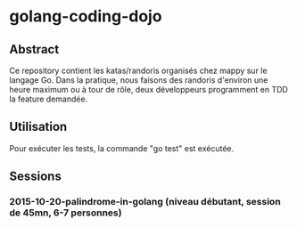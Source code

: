 # golang-coding-dojo

## Abstract

Ce repository contient les katas/randoris organisés chez mappy sur le langage Go. Dans la pratique, nous faisons des randoris d'environ une heure maximum ou à tour de rôle, deux développeurs programment en TDD la feature demandée.

## Utilisation

Pour exécuter les tests, la commande "go test" est exécutée.

## Sessions

### 2015-10-20-palindrome-in-golang (niveau débutant, session de 45mn, 6-7 personnes)

